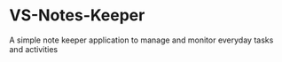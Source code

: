 # VS-Notes-Keeper
A simple note keeper application to manage and monitor everyday tasks and activities 
